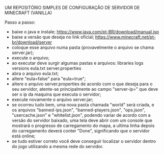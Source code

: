 UM REPOSITÓRIO SIMPLES DE CONFIGURAÇÃO DE SERVIDOR DE MINECRAFT (VANILLA)

Passo a passo:
- baixe o java e instale;
https://www.java.com/pt-BR/download/manual.jsp
- baixe a versão que deseja no link oficial;
https://www.minecraft.net/pt-br/download/server
- coloque esse arquivo numa pasta (provavelmente o arquivo se chama server.jar);
- execute o arquivo;
- ao executar deve surgir algumas pastas e arquivos:
	libraries
	logs
	versions
	eula.txt
	server.properties
- abra o arquivo eula.txt;
- altere "eula=false" para "eula=true";
- altere o arquivo server.properties de acordo com o que deseja para o seu servidor,
atente-se principalmente ao campo "server-ip=" que deve ser o ip da maquina que executa o servidor;
- execute novamente o arquivo server.jar;
- se ocorreu tudo bem, uma nova pasta chamada "world" será criada, e os arquivos "banned-ips.json",
"banned-players.json", "ops.json", "usercache.json" e "whitelist.json", podendo variar de acordo com 
a versão do servidor baixado, uma tela deve abrir com um console que mostrará o progresso de carregamento do mapa,
a ultima linha depois do carregamento deverá conter "Done", significando que o servidor está online;
- se tudo estiver correto você deve conseguir localizar o servidor dentro do jogo utilizando
a mesma rede do servidor.

	
